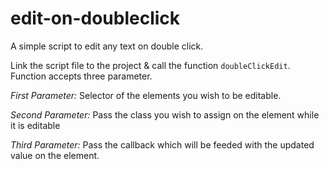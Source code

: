 # edit-on-doubleclick
A simple script to edit any text on double click.

Link the script file to the project & call the function `doubleClickEdit`. Function accepts three parameter.

  *First Parameter:* Selector of the elements you wish to be editable.
  
  *Second Parameter:* Pass the class you wish to assign on the element while it is editable
  
  *Third Parameter:* Pass the callback which will be feeded with the updated value on the element.
   
